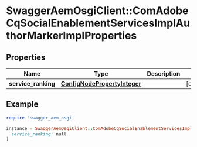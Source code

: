 # SwaggerAemOsgiClient::ComAdobeCqSocialEnablementServicesImplAuthorMarkerImplProperties

## Properties

| Name | Type | Description | Notes |
| ---- | ---- | ----------- | ----- |
| **service_ranking** | [**ConfigNodePropertyInteger**](ConfigNodePropertyInteger.md) |  | [optional] |

## Example

```ruby
require 'swagger_aem_osgi'

instance = SwaggerAemOsgiClient::ComAdobeCqSocialEnablementServicesImplAuthorMarkerImplProperties.new(
  service_ranking: null
)
```

